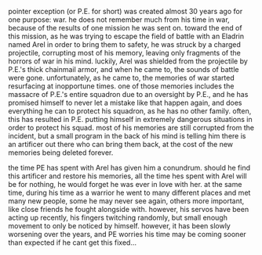 pointer exception (or P.E. for short) was created almost 30 years ago for one purpose: war. he does not remember much from his time in war, because of the results of one mission he was sent on. toward the end of this mission, as he was trying to escape the field of battle with an Eladrin named Arel in order to bring them to safety, he was struck by a charged projectile, corrupting most of his memory, leaving only fragments of the horrors of war in his mind. luckily, Arel was shielded from the projectile by P.E.'s thick chainmail armor, and when he came to, the sounds of battle were gone. unfortunately, as he came to, the memories of war started resurfacing at inopportune times. one of those memories includes the massacre of P.E.'s entire squadron due to an oversight by P.E., and he has promised himself to never let a mistake like that happen again, and does everything he can to protect his squadron, as he has no other family. often, this has resulted in P.E. putting himself in extremely dangerous situations in order to protect his squad. most of his memories are still corrupted from the incident, but a small program in the back of his mind is telling him there is an artificer out there who can bring them back, at the cost of the new memories being deleted forever.

the time PE has spent with Arel has given him a conundrum. should he find this artificer and restore his memories, all the time hes spent with Arel will be for nothing, he would forget he was ever in love with her. at the same time, during his time as a warrior he went to many different places and met many new people, some he may never see again, others more important, like close friends he fought alongside with. however, his servos have been acting up recently, his fingers twitching randomly, but small enough movement to only be noticed by himself. however, it has been slowly worsening over the years, and PE worries his time may be coming sooner than expected if he cant get this fixed...